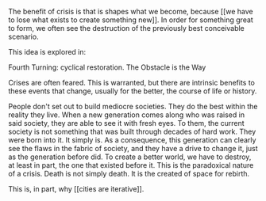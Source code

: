 The benefit of crisis is that is shapes what we become, because [[we have to lose what exists to create something new]]. In order for something great to form, we often see the destruction of the previously best conceivable scenario.

This idea is explored in:

Fourth Turning: cyclical restoration.
The Obstacle is the Way


Crises are often feared. This is warranted, but there are intrinsic benefits to these events that change, usually for the better, the course of life or history.

People don't set out to build mediocre societies. They do the best within the reality they live. When a new generation comes along who was raised in said society, they are able to see it with fresh eyes. To them, the current society is not something that was built through decades of hard work. They were born into it. It simply is. As a consequence, this generation can clearly see the flaws in the fabric of society, and they have a drive to change it, just as the generation before did. To create a better world, we have to destroy, at least in part, the one that existed before it. This is the paradoxical nature of a crisis. Death is not simply death. It is the created of space for rebirth. 

This is, in part, why [[cities are iterative]].